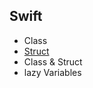 ## Swift
- <a>Class</a>
- <a href="https://github.com/Joo-esc/Swift_Study/blob/main/Swift/Struct.md">Struct</a>
- <a>Class & Struct</a>
- <a>lazy Variables</a>